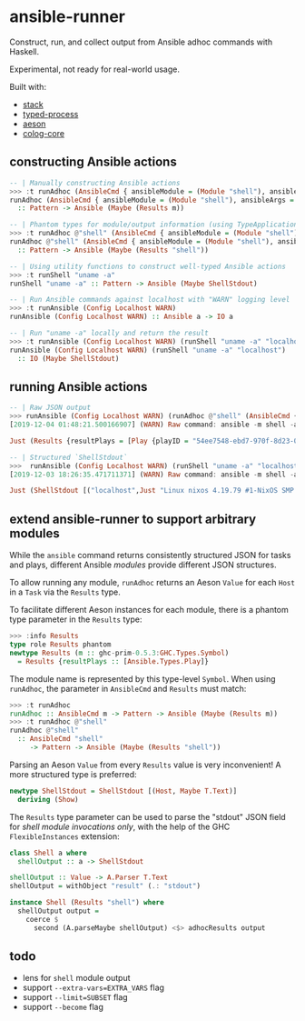 # ansible-runner

Construct, run, and collect output from Ansible adhoc commands with Haskell.

Experimental, not ready for real-world usage.

Built with:
* [stack](https://docs.haskellstack.org/en/stable/README/)
* [typed-process](http://hackage.haskell.org/package/typed-process)
* [aeson](http://hackage.haskell.org/package/aeson)
* [colog-core](http://hackage.haskell.org/package/co-log-core)

## constructing Ansible actions
``` haskell
-- | Manually constructing Ansible actions
>>> :t runAdhoc (AnsibleCmd { ansibleModule = (Module "shell"), ansibleArgs = Just "uname -a" })
runAdhoc (AnsibleCmd { ansibleModule = (Module "shell"), ansibleArgs = Just "uname -a" })
  :: Pattern -> Ansible (Maybe (Results m))

-- | Phantom types for module/output information (using TypeApplications)
>>> :t runAdhoc @"shell" (AnsibleCmd { ansibleModule = (Module "shell"), ansibleArgs = Just "uname -a" })
runAdhoc @"shell" (AnsibleCmd { ansibleModule = (Module "shell"), ansibleArgs = Just "uname -a" })
  :: Pattern -> Ansible (Maybe (Results "shell"))

-- | Using utility functions to construct well-typed Ansible actions
>>> :t runShell "uname -a"
runShell "uname -a" :: Pattern -> Ansible (Maybe ShellStdout)

-- | Run Ansible commands against localhost with "WARN" logging level
>>> :t runAnsible (Config Localhost WARN)
runAnsible (Config Localhost WARN) :: Ansible a -> IO a

-- | Run "uname -a" locally and return the result
>>> :t runAnsible (Config Localhost WARN) (runShell "uname -a" "localhost")
runAnsible (Config Localhost WARN) (runShell "uname -a" "localhost")
  :: IO (Maybe ShellStdout)
```

## running Ansible actions
``` haskell
-- | Raw JSON output
>>> runAnsible (Config Localhost WARN) (runAdhoc @"shell" (AnsibleCmd { ansibleModule = (Module "shell"), ansibleArgs = Just "uname -a" }) "localhost")
[2019-12-04 01:48:21.500166907] (WARN) Raw command: ansible -m shell -a "uname -a" localhost

Just (Results {resultPlays = [Play {playID = "54ee7548-ebd7-970f-8d23-000000000007", playName = "Ansible Ad-Hoc", playTasks = [Task {taskID = "54ee7548-ebd7-970f-8d23-000000000009", taskName = "shell", taskResults = [("localhost",Object (fromList [("_ansible_no_log",Bool False),("stdout_lines",Array [String "Linux nixos 4.19.79 #1-NixOS SMP Fri Oct 11 16:21:44 UTC 2019 x86_64 GNU/Linux"]),("changed",Bool True),("stdout",String "Linux nixos 4.19.79 #1-NixOS SMP Fri Oct 11 16:21:44 UTC 2019 x86_64 GNU/Linux"),("delta",String "0:00:00.006223"),("start",String "2019-12-04 01:48:22.780437"),("action",String "command"),("stderr",String ""),("rc",Number 0.0),("stderr_lines",Array []),("end",String "2019-12-04 01:48:22.786660"),("cmd",String "uname -a"),("invocation",Object (fromList [("module_args",Object (fromList [("chdir",Null),("stdin",Null),("stdin_add_newline",Bool True),("creates",Null),("removes",Null),("executable",Null),("warn",Bool True),("argv",Null),("strip_empty_ends",Bool True),("_raw_params",String "uname -a"),("_uses_shell",Bool True)]))]))]))]}]}]})

-- | Structured `ShellStdout`
>>>  runAnsible (Config Localhost WARN) (runShell "uname -a" "localhost")
[2019-12-03 18:26:35.471711371] (WARN) Raw command: ansible -m shell -a "uname -a" localhost

Just (ShellStdout [("localhost",Just "Linux nixos 4.19.79 #1-NixOS SMP Fri Oct 11 16:21:44 UTC 2019 x86_64 GNU/Linux")])
```

## extend ansible-runner to support arbitrary modules

While the `ansible` command returns consistently structured JSON for tasks and
plays, different Ansible *modules* provide different JSON structures.

To allow running any module, `runAdhoc` returns an Aeson `Value` for each `Host`
in a `Task` via the `Results` type.

To facilitate different Aeson instances for each module, there is a phantom type
parameter in the `Results` type:
``` haskell
>>> :info Results
type role Results phantom
newtype Results (m :: ghc-prim-0.5.3:GHC.Types.Symbol)
  = Results {resultPlays :: [Ansible.Types.Play]}
```

The module name is represented by this type-level `Symbol`. When using
`runAdhoc`, the parameter in `AnsibleCmd` and `Results` must match:

``` haskell
>>> :t runAdhoc
runAdhoc :: AnsibleCmd m -> Pattern -> Ansible (Maybe (Results m))
>>> :t runAdhoc @"shell"
runAdhoc @"shell"
  :: AnsibleCmd "shell"
     -> Pattern -> Ansible (Maybe (Results "shell"))
```

Parsing an Aeson `Value` from every `Results` value is very inconvenient! A more
structured type is preferred:
``` haskell
newtype ShellStdout = ShellStdout [(Host, Maybe T.Text)]
  deriving (Show)
```

The `Results` type parameter can be used to parse the "stdout" JSON field for
*shell module invocations only*, with the help of the GHC `FlexibleInstances`
extension: 
``` haskell
class Shell a where
  shellOutput :: a -> ShellStdout

shellOutput :: Value -> A.Parser T.Text
shellOutput = withObject "result" (.: "stdout")

instance Shell (Results "shell") where
  shellOutput output =
    coerce $
      second (A.parseMaybe shellOutput) <$> adhocResults output
```

## todo
* lens for `shell` module output
* support `--extra-vars=EXTRA_VARS` flag
* support `--limit=SUBSET` flag
* support `--become` flag
